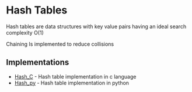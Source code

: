 # Hash Tables

Hash tables are data structures with key value pairs having an ideal search complexity O(1)

Chaining Is implemented to reduce collisions

## Implementations

* [Hash_C](Hash_C) - Hash table implementation in c language
* [Hash_py](Hash_py) - Hash table implementation in python
